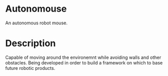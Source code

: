 # Autonomouse
An autonomous robot mouse.

# Description
Capable of moving around the environemnt while avoiding walls and other obstacles.
Being developed in order to build a framework on which to base future robotic products.
